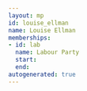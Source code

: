 ```yaml
---
layout: mp
id: louise_ellman
name: Louise Ellman
memberships:
- id: lab
  name: Labour Party
  start: 
  end: 
autogenerated: true
---
```


